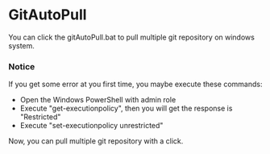 # GitAutoPull
You can click the gitAutoPull.bat to pull multiple git repository on windows system.

### Notice
If you get some error at you first time, you maybe execute these commands:

- Open the Windows PowerShell with admin role
- Execute "get-executionpolicy", then you will get the response is "Restricted"
- Execute "set-executionpolicy unrestricted"

Now, you can pull multiple git repository with a click.